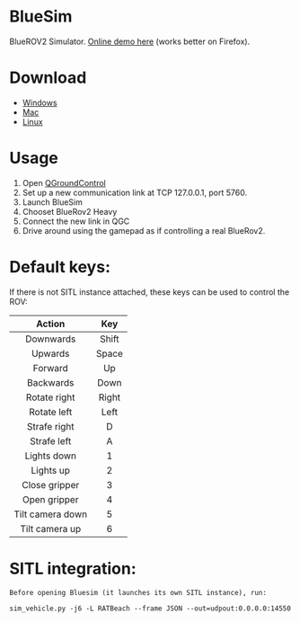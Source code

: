 # BlueSim
BlueROV2 Simulator. [Online demo here](http://sim.galvanicloop.com/) (works better on Firefox).

# Download

 - [Windows](http://sim.galvanicloop.com/builds/windows/windows/bluesim.zip)
 - [Mac](http://sim.galvanicloop.com/builds/mac/mac/bluesim.zip)
 - [Linux](http://sim.galvanicloop.com/builds/linux/linux/bluesim.zip)

# Usage

  1. Open [QGroundControl](http://qgroundcontrol.com/)
  2. Set up a new communication link at TCP 127.0.0.1, port 5760.
  3. Launch BlueSim
  4. Chooset BlueRov2 Heavy
  5. Connect the new link in QGC
  6. Drive around using the gamepad as if controlling a real BlueRov2.


# Default keys:

If there is not SITL instance attached, these keys can be used to control the ROV:

|      Action      |  Key  |
|:----------------:|:-----:|
| Downwards        | Shift |
| Upwards          | Space |
| Forward          |   Up  |
| Backwards        |  Down |
| Rotate right     | Right |
| Rotate left      |  Left |
| Strafe right     |   D   |
| Strafe left      |   A   |
| Lights down      |   1   |
| Lights up        |   2   |
| Close gripper    |   3   |
| Open gripper     |   4   |
| Tilt camera down |   5   |
| Tilt camera up   |   6   |

# SITL integration:

    Before opening Bluesim (it launches its own SITL instance), run:

 `sim_vehicle.py -j6 -L RATBeach --frame JSON --out=udpout:0.0.0.0:14550`
